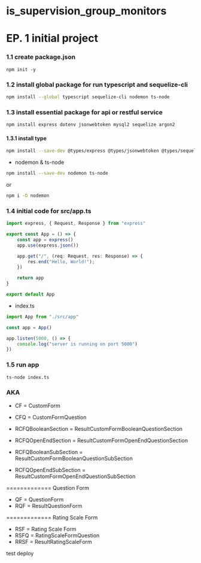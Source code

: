 # is_supervision_group_monitors

# EP. 1 initial project

### 1.1 create package.json
```
npm init -y
```
### 1.2 install global package for run typescript and sequelize-cli
```bash
npm install --global typescript sequelize-cli nodemon ts-node
``` 
### 1.3 install essential package for api or restful service
```bash
npm install express dotenv jsonwebtoken mysql2 sequelize argon2
```
#### 1.3.1 install type
```bash
npm install --save-dev @types/express @types/jsonwebtoken @types/sequelize
```
- nodemon & ts-node
```bash
npm install --save-dev nodemon ts-node
```
or 
```bash
npm i -D nodemon
```

### 1.4 initial code for src/app.ts

```ts
import express, { Request, Response } from "express"

export const App = () => {
	const app = express()
	app.use(express.json())

	app.get("/", (req: Request, res: Response) => {
		res.end("Hello, World!");
	})

	return app
}

export default App
```

- index.ts
```ts
import App from "./src/app"

const app = App()

app.listen(5000, () => {
	console.log("server is running on port 5000")
})
```

### 1.5 run app
```bash
ts-node index.ts
```



### AKA
- CF = CustomForm
- CFQ = CustomFormQuestion
- RCFQBooleanSection = ResultCustomFormBooleanQuestionSection
- RCFQOpenEndSection = ResultCustomFormOpenEndQuestionSection

- RCFQBooleanSubSection = ResultCustomFormBooleanQuestionSubSection
- RCFQOpenEndSubSection = ResultCustomFormOpenEndQuestionSubSection

============= Question Form
- QF = QuestionForm
- RQF = ResultQuestionForm

============= Rating Scale Form
- RSF = Rating Scale Form
- RSFQ = RatingScaleFormQuestion
- RRSF = ResultRatingScaleForm

test deploy

